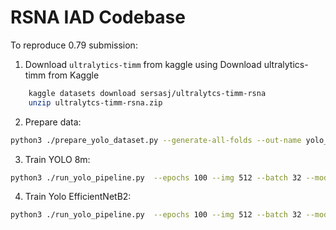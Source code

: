 
# RSNA IAD Codebase

To reproduce 0.79 submission:

1. Download `ultralytics-timm` from kaggle using Download ultralytics-timm from Kaggle

```bash
    kaggle datasets download sersasj/ultralytcs-timm-rsna
    unzip ultralytcs-timm-rsna.zip
```

2. Prepare data:

```bash
python3 ./prepare_yolo_dataset.py --generate-all-folds --out-name yolo_dataset --img-size 512 --label-scheme locations --yaml-out-dir configs --yaml-name-template yolo_fold{fold}.yaml --overwrite --rgb-mode
```

3. Train YOLO 8m:

```bash
python3 ./run_yolo_pipeline.py  --epochs 100 --img 512 --batch 32 --model yolov8m --project yolo_aneurysm_locations --name yolo_8m --data-fold-template configs/yolo_fold{fold}.yaml  --folds 0,1,2,3,4 --cls 1.0
```

4. Train Yolo EfficientNetB2:

```bash
python3 ./run_yolo_pipeline.py  --epochs 100 --img 512 --batch 32 --model yolo-11-effnetv2_s.yaml --project yolo_aneurysm_locations --name yolo_8m --data-fold-template configs/yolo_fold{fold}.yaml  --folds 0,1,2,3,4 --cls 1.0
```
